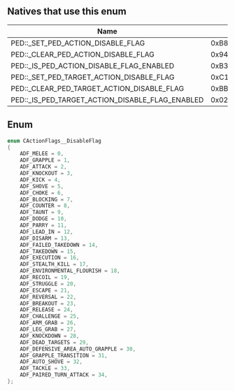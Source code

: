 ## Natives that use this enum
| Name                                            | Hash               |
|-------------------------------------------------|--------------------|
| PED::_SET_PED_ACTION_DISABLE_FLAG               | 0xB8DE69D9473B7593 |
| PED::_CLEAR_PED_ACTION_DISABLE_FLAG             | 0x949B2F9ED2917F5D |
| PED::_IS_PED_ACTION_DISABLE_FLAG_ENABLED        | 0xB346C85D49CC998E |
| PED::_SET_PED_TARGET_ACTION_DISABLE_FLAG        | 0xC163DAC52AC975D3 |
| PED::_CLEAR_PED_TARGET_ACTION_DISABLE_FLAG      | 0xBBF6D1D07C02D00A |
| PED::_IS_PED_TARGET_ACTION_DISABLE_FLAG_ENABLED | 0x02AA2096FE00F3E1 |
## Enum
```cpp
enum CActionFlags__DisableFlag
{
	ADF_MELEE = 0,
	ADF_GRAPPLE = 1,
	ADF_ATTACK = 2,
	ADF_KNOCKOUT = 3,
	ADF_KICK = 4,
	ADF_SHOVE = 5,
	ADF_CHOKE = 6,
	ADF_BLOCKING = 7,
	ADF_COUNTER = 8,
	ADF_TAUNT = 9,
	ADF_DODGE = 10,
	ADF_PARRY = 11,
	ADF_LEAD_IN = 12,
	ADF_DISARM = 13,
	ADF_FAILED_TAKEDOWN = 14,
	ADF_TAKEDOWN = 15,
	ADF_EXECUTION = 16,
	ADF_STEALTH_KILL = 17,
	ADF_ENVIRONMENTAL_FLOURISH = 18,
	ADF_RECOIL = 19,
	ADF_STRUGGLE = 20,
	ADF_ESCAPE = 21,
	ADF_REVERSAL = 22,
	ADF_BREAKOUT = 23,
	ADF_RELEASE = 24,
	ADF_CHALLENGE = 25,
	ADF_ARM_GRAB = 26,
	ADF_LEG_GRAB = 27,
	ADF_KNOCKDOWN = 28,
	ADF_DEAD_TARGETS = 29,
	ADF_DEFENSIVE_AREA_AUTO_GRAPPLE = 30,
	ADF_GRAPPLE_TRANSITION = 31,
	ADF_AUTO_SHOVE = 32,
	ADF_TACKLE = 33,
	ADF_PAIRED_TURN_ATTACK = 34,
};
```
